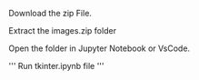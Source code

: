 Download the zip File.

Extract the images.zip folder

Open the folder in Jupyter Notebook or VsCode.


'''
Run tkinter.ipynb file
'''

